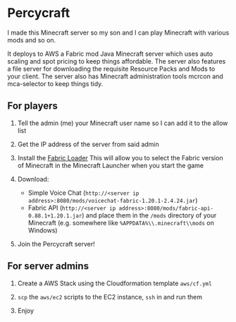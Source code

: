 Percycraft
==========

I made this Minecraft server so my son and I can play Minecraft with various mods and so on. 

It deploys to AWS a Fabric mod Java Minecraft server which uses auto scaling and spot pricing to keep things affordable. The server also features a file server for downloading the requisite Resource Packs and Mods to your client. The server also has Minecraft administration tools mcrcon and mca-selector to keep things tidy.

For players
-----------

1. Tell the admin (me) your Minecraft user name so I can add it to the allow list

2. Get the IP address of the server from said admin

3. Install the [Fabric Loader](https://fabricmc.net/use/)
This will allow you to select the Fabric version of Minecraft in the Minecraft Launcher when you start the game

4. Download:
    * Simple Voice Chat (`http://<server ip address>:8080/mods/voicechat-fabric-1.20.1-2.4.24.jar`)
    * Fabric API (`http://<server ip address>:8080/mods/fabric-api-0.88.1+1.20.1.jar`)
and place them in the `/mods` directory of your Minecraft (e.g. somewhere like `%APPDATA%\\.minecraft\\mods` on Windows)

5. Join the Percycraft server!

For server admins
-----------------

1. Create a AWS Stack using the Cloudformation template `aws/cf.yml`

2. `scp` the `aws/ec2` scripts to the EC2 instance, `ssh` in and run them

3. Enjoy
